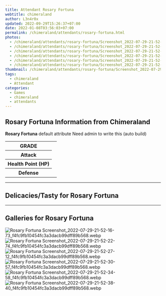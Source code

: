 ```yaml
---
title: Attendant Rosary Fortuna
webtitle: chimeraland
author: L3n4r0x
updated: 2022-09-29T15:26:37+07:00
date: 2022-01-08T03:56:03+07:00
permalink: /chimeraland/attendants/rosary-fortuna.html
photos:
  - /chimeraland/attendants/rosary-fortuna/Screenshot_2022-07-29-21-52-16-73_f4fc9fb10454fc3a3dacb99dff89b568.webp
  - /chimeraland/attendants/rosary-fortuna/Screenshot_2022-07-29-21-52-22-74_f4fc9fb10454fc3a3dacb99dff89b568.webp
  - /chimeraland/attendants/rosary-fortuna/Screenshot_2022-07-29-21-52-27-12_f4fc9fb10454fc3a3dacb99dff89b568.webp
  - /chimeraland/attendants/rosary-fortuna/Screenshot_2022-07-29-21-52-30-57_f4fc9fb10454fc3a3dacb99dff89b568.webp
  - /chimeraland/attendants/rosary-fortuna/Screenshot_2022-07-29-21-52-34-58_f4fc9fb10454fc3a3dacb99dff89b568.webp
  - /chimeraland/attendants/rosary-fortuna/Screenshot_2022-07-29-21-52-38-40_f4fc9fb10454fc3a3dacb99dff89b568.webp
thumbnail: /chimeraland/attendants/rosary-fortuna/Screenshot_2022-07-29-21-52-16-73_f4fc9fb10454fc3a3dacb99dff89b568.webp
tags:
  - chimeraland
  - Attendant
categories:
  - Games
  - chimeraland
  - attendants
---
```


<section id="bootstrap-wrapper"><link rel="stylesheet" href="https://rawcdn.githack.com/dimaslanjaka/Web-Manajemen/0c3b5aa1813bd4abcd2c11bf3e37928b15c28664/css/bootstrap-5-3-0-alpha3-wrapper.css"/><h2 id="attribute">Rosary Fortuna Information from Chimeraland</h2><p><b>Rosary Fortuna</b> default attribute Need admin to write this (auto build)<table><tr><th>GRADE</th><td></td></tr><tr><th>Attack</th><td></td></tr><tr><th>Health Point (HP)</th><td></td></tr><tr><th>Defense</th><td></td></tr></table></p><hr/><h2 id="delicacies">Delicacies/Tasty for Rosary Fortuna</h2><div class="bg-dark text-light"></div><hr/><div id="gallery"><h2>Galleries for Rosary Fortuna</h2><div class="row"><div class="col-lg-6 col-12"><img src="/chimeraland/attendants/rosary-fortuna/Screenshot_2022-07-29-21-52-16-73_f4fc9fb10454fc3a3dacb99dff89b568.webp" alt="Rosary Fortuna Screenshot_2022-07-29-21-52-16-73_f4fc9fb10454fc3a3dacb99dff89b568.webp"/></div><div class="col-lg-6 col-12"><img src="/chimeraland/attendants/rosary-fortuna/Screenshot_2022-07-29-21-52-22-74_f4fc9fb10454fc3a3dacb99dff89b568.webp" alt="Rosary Fortuna Screenshot_2022-07-29-21-52-22-74_f4fc9fb10454fc3a3dacb99dff89b568.webp"/></div><div class="col-lg-6 col-12"><img src="/chimeraland/attendants/rosary-fortuna/Screenshot_2022-07-29-21-52-27-12_f4fc9fb10454fc3a3dacb99dff89b568.webp" alt="Rosary Fortuna Screenshot_2022-07-29-21-52-27-12_f4fc9fb10454fc3a3dacb99dff89b568.webp"/></div><div class="col-lg-6 col-12"><img src="/chimeraland/attendants/rosary-fortuna/Screenshot_2022-07-29-21-52-30-57_f4fc9fb10454fc3a3dacb99dff89b568.webp" alt="Rosary Fortuna Screenshot_2022-07-29-21-52-30-57_f4fc9fb10454fc3a3dacb99dff89b568.webp"/></div><div class="col-lg-6 col-12"><img src="/chimeraland/attendants/rosary-fortuna/Screenshot_2022-07-29-21-52-34-58_f4fc9fb10454fc3a3dacb99dff89b568.webp" alt="Rosary Fortuna Screenshot_2022-07-29-21-52-34-58_f4fc9fb10454fc3a3dacb99dff89b568.webp"/></div><div class="col-lg-6 col-12"><img src="/chimeraland/attendants/rosary-fortuna/Screenshot_2022-07-29-21-52-38-40_f4fc9fb10454fc3a3dacb99dff89b568.webp" alt="Rosary Fortuna Screenshot_2022-07-29-21-52-38-40_f4fc9fb10454fc3a3dacb99dff89b568.webp"/></div></div></div></section>